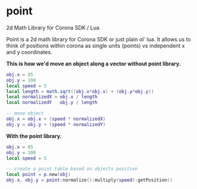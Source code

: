 #  point
2d Math Library for Corona SDK / Lua

Point is a 2d math library for Corona SDK or just plain ol' lua.  It allows us to think of positions within corona as single units (points) vs independent x and y coordinates.

**This is how we'd move an object along a vector without point library.**

```lua 
obj.x = 85
obj.y = 100
local speed = 5
local length = math.sqrt((obj.x*obj.x) + (obj.y*obj.y))
local normalizedX = obj.x / length
local normalizedY	obj.y / length

-- move object
obj.x = obj.x + (speed * normalizedX)
obj.y = obj.y + (speed * normalizedY)
```

**With the point library.**
```lua
obj.x = 85
obj.y = 100
local speed = 5

-- create a point table based on objects position
local point = p.new(obj)
obj.x, obj.y = point:normalize():multiply(speed):getPosition()
```

